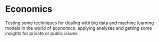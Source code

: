 # Economics

Testing some techniques for dealing with big data and machine learning models in the world of economics, applying analyses and getting some insights for private or public issues.  
